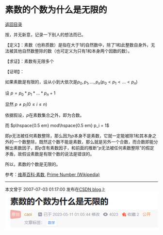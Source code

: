 <script>
MathJax = {
  tex: {
    inlineMath: [['$', '$'], ['\\(', '\\)']]
  }
};
</script>
<script id="MathJax-script" async
  src="https://cdn.jsdelivr.net/npm/mathjax@3/es5/tex-chtml.js">
</script>

# 素数的个数为什么是无限的

[返回目录](index.md)

按，并无新意，记录一下别人的想法而已。

【定义】：素数（也称质数）是指在大于1的自然数中，除了1和此整数自身外，无法被其他自然数整除的数（也可定义为只有1和本身两个因数的数）。

【求证】：素数有无限多个

【证明】：

如果素数是有限的，设从小到大依次是$p_0, p_1, ..., p_n (p_0 < p_1 < ... < p_n)$

设 $p = p_0 * p_1 * ... * p_n + 1$

显然 $p \neq p_i ( 0 \leq i \leq n)$

依据假设，$p$在素数集合之外，即为合数。

而 $p\hspace{0.5 em} mod\hspace{0.5 em} p_i = 1$

即$p$无法被任何素数整除，那么因为$p$本身不是素数，它就一定能被除1和其本身之外的一个数整除，既然这个数不能是素数，那么就是另外一个合数，而合数即能分解出素数因子，即$p$含有素数因子，和前面的推断“$p$无法被任何素数整除”的假定矛盾，故假设素数是有限个数的说法是错误的。

所以，素数的个数是无限的。

参考：[维基百科·素数](https://zh.wikipedia.org/wiki/%E8%B4%A8%E6%95%B0), [Prime Number (Wikipedia)](https://en.wikipedia.org/wiki/Prime_number)

---

本文曾于 2007-07-03 01:17:00 发布在[CSDN blog](https://blog.csdn.net/caoi/article/details/1676223)上
![history on CSDN](images/history2023-06-16-065353.png)